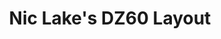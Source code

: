 ---
layout: layouts/keymapdb_entry.njk
OS: ['MacOS']
keymap_author: niclake
firmware: QMK
hasHomeRowMods: False
hasLetterOnThumb: False
hasVerticalCombos: False
keymap_image: https://i.imgur.com/Lmw08LT.jpg
imageDate: idk
keyCount: 67
keyboard: DZ60
languages: ['English']
layerCount: 5
title: "Nic Lake's DZ60 Layout"
split: False
stagger: row
summary: 
keymap_url: https://github.com/niclake/qmk_firmware/tree/master/keyboards/dz60/keymaps/niclake
writeup: https://github.com/niclake/qmk_firmware/tree/master/keyboards/dz60/keymaps/niclake/readme.md
---
